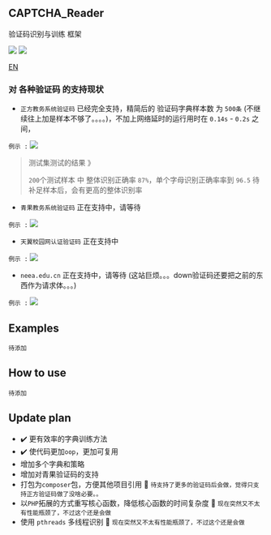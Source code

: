 ## CAPTCHA_Reader
验证码识别与训练 框架

 ![](https://img.shields.io/packagist/l/doctrine/orm.svg)
 ![](https://img.shields.io/badge/php-%5E7.0.0-green.svg)


[EN](https://github.com/Kuri-su/CAPTCHA_Reader "EN" )

### 对 各种验证码 的支持现状
* `正方教务系统验证码` 已经完全支持，精简后的 验证码字典样本数 为 `500条` (不继续往上加是样本不够了。。。。)，不加上网络延时的运行用时在 `0.14s` - `0.2s` 之间，

`例示 :` ![](https://github.com/Kuri-su/CAPTCHA_Reader/blob/oop/sample/1508770737.png)

> 测试集测试的结果 》
>
> `200`个测试样本 中 整体识别正确率 `87%`，单个字母识别正确率率到 `96.5`
> 待补足样本后，会有更高的整体识别率

* `青果教务系统验证码` 正在支持中，请等待

`例示 :` ![](https://github.com/Kuri-su/CAPTCHA_Reader/blob/oop/sample/0.png)

* `天翼校园网认证验证码` 正在支持中

`例示 :` ![](https://github.com/Kuri-su/CAPTCHA_Reader/blob/oop/sample/1.png)

* `neea.edu.cn` 正在支持中，请等待 (这站巨烦。。。down验证码还要把之前的东西作为请求体。。。)

`例示 :` ![](https://github.com/Kuri-su/CAPTCHA_Reader/blob/oop/sample/a91518a87b984b1b88d3983178ec5cad.png)

## Examples
`待添加`

## How to use
`待添加`

## Update plan
* :heavy_check_mark: 更有效率的字典训练方法
* :heavy_check_mark: 使代码更加`oop`，更加可复用
* 增加多个字典和策略
* 增加对青果验证码的支持
* 打包为`composer`包，方便其他项目引用 :shell: `待支持了更多的验证码后会做，觉得只支持正方验证码做了没啥必要。。`
* 以`PHP`拓展的方式重写核心函数，降低核心函数的时间复杂度 :wrench: `现在突然又不太有性能瓶颈了，不过这个还是会做`
* 使用 `pthreads` 多线程识别 :wrench: `现在突然又不太有性能瓶颈了，不过这个还是会做`
